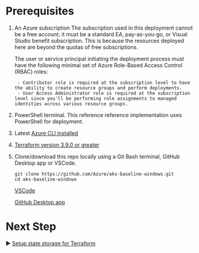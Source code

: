 # Prerequisites

1. An Azure subscription
   The subscription used in this deployment cannot be a free account; it must be a standard EA, pay-as-you-go, or Visual Studio benefit subscription. This is because the resources deployed here are beyond the quotas of free subscriptions.

    The user or service principal initiating the deployment process must have the following minimal set of Azure Role-Based Access Control (RBAC) roles:

        - Contributor role is required at the subscription level to have the ability to create resource groups and perform deployments.
        - User Access Administrator role is required at the subscription level since you'll be performing role assignments to managed identities across various resource groups.
2. PowerShell terminal. This reference reference implementation uses PowerShell for deployment.
3. Latest [Azure CLI installed](https://learn.microsoft.com/cli/azure/install-azure-cli-windows?tabs=powershell#powershell)
4. [Terraform version 3.9.0 or greater](https://learn.microsoft.com/azure/developer/terraform/get-started-windows-bash?tabs=bash#4-install-terraform-for-windows)
5. Clone/download this repo locally using a Git Bash terminal, GitHub Desktop app or VSCode.
    ``` Git Bash
    git clone https://github.com/Azure/aks-baseline-windows.git
    cd aks-baseline-windows
    ```

    [VSCode](https://learn.microsoft.com/azure/developer/javascript/how-to/with-visual-studio-code/clone-github-repository?tabs=create-repo-command-palette%2Cinitialize-repo-activity-bar%2Ccreate-branch-command-palette%2Ccommit-changes-command-palette%2Cpush-command-palette#clone-repository)
    
    [GitHub Desktop app](https://docs.github.com/en/repositories/creating-and-managing-repositories/cloning-a-repository?tool=desktop#cloning-a-repository)

# Next Step
:arrow_forward: [Setup state storage for Terraform](./02-state-storage.md)
